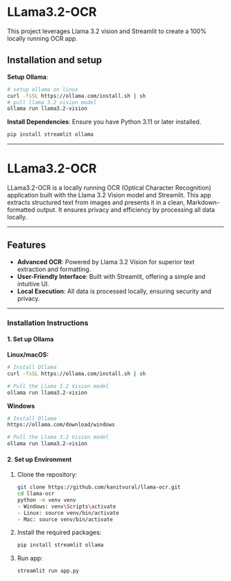 
# LLama3.2-OCR

This project leverages Llama 3.2 vision and Streamlit to create a 100% locally running OCR app.

## Installation and setup

**Setup Ollama**:
   ```bash
   # setup ollama on linux 
   curl -fsSL https://ollama.com/install.sh | sh
   # pull llama 3.2 vision model
   ollama run llama3.2-vision 
   ```


**Install Dependencies**:
   Ensure you have Python 3.11 or later installed.
   ```bash
   pip install streamlit ollama
   ```

---



# LLama3.2-OCR

LLama3.2-OCR is a locally running OCR (Optical Character Recognition) application built with the Llama 3.2 Vision model and Streamlit. This app extracts structured text from images and presents it in a clean, Markdown-formatted output. It ensures privacy and efficiency by processing all data locally.

---

## Features
- **Advanced OCR**: Powered by Llama 3.2 Vision for superior text extraction and formatting.
- **User-Friendly Interface**: Built with Streamlit, offering a simple and intuitive UI.
- **Local Execution**: All data is processed locally, ensuring security and privacy.

---



### Installation Instructions

#### 1. Set up Ollama
**Linux/macOS:**
```bash
# Install Ollama
curl -fsSL https://ollama.com/install.sh | sh

# Pull the Llama 3.2 Vision model
ollama run llama3.2-vision
```

**Windows**
```bash	
# Install Ollama
https://ollama.com/download/windows

# Pull the Llama 3.2 Vision model
ollama run llama3.2-vision
```	
#### 2. Set up Environment

1. Clone the repository:
    ```bash
    git clone https://github.com/kanitvural/llama-ocr.git
    cd llama-ocr
    python -m venv venv
    - Windows: venv\Scripts\activate
    - Linux: source venv/bin/activate
    - Mac: source venv/bin/activate
    ```

2. Install the required packages:
    ```bash
    pip install streamlit ollama
    ```

3. Run app:
    ```bash
    streamlit run app.py
    ```
